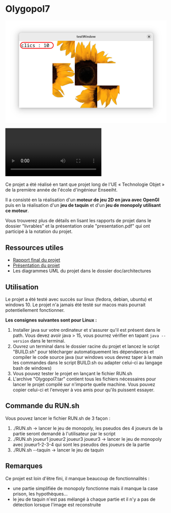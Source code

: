 # Olygopol7

![Image du jeu de Taquin](./DemoTaquin.png)

![Vidéo du jeu de Monopoly](./DemoMonopoly.webm)

Ce projet a été réalisé en tant que projet long de l'UE « Technologie Objet » de la première année de l'école d'ingénieur Enseeiht.

Il a consisté en la réalisation d'un **moteur de jeu 2D en java avec OpenGl** puis en la réalisation d'un
**jeu de taquin** et d'un **jeu de monopoly utilisant ce moteur**.

Vous trouverez plus de détails en lisant les rapports de projet dans le dossier "livrables" et
la présentation orale "presentation.pdf" qui ont participé à la notation du projet.

## Ressources utiles

- [Rapport final du projet](./livrables/rapport3.pdf)
- [Présentation du projet](./livrables/presentation.pdf)
- Les diagrammes UML du projet dans le dossier doc/architectures

## Utilisation

Le projet a été testé avec succès sur linux (fedora, debian, ubuntu) et windows 10.
Le projet n'a jamais été testé sur macos mais pourrait potentiellement fonctionner.

**Les consignes suivantes sont pour Linux :**

1. Installer java sur votre ordinateur et s'assurer qu'il est présent dans le path. Vous devez avoir java > 15, vous pourrez vérifier en tapant `java --version` dans le terminal.
2. Ouvrez un terminal dans le dossier racine du projet et lancez le script "BUILD.sh" pour télécharger automatiquement les dépendances et compiler le code source java
(sur windows vous devrez taper à la main les commandes dans le script BUILD.sh ou adapter celui-ci au langage bash de windows)
3. Vous pouvez tester le projet en lançant le fichier RUN.sh
4. L'archive "Olygopol7.tar" contient tous les fichiers nécessaires pour lancer le projet compilé sur n'importe quelle machine. Vous pouvez copier celui-ci et l'envoyer à vos amis pour qu'ils puissent essayer.

## Commande du RUN.sh

Vous pouvez lancer le fichier RUN.sh de 3 façon :
1. ./RUN.sh -> lancer le jeu de monopoly, les pseudos des 4 joueurs de la partie seront demandé à l'utilisateur par le script
2. ./RUN.sh joueur1 joueur2 joueur3 joueur3 -> lancer le jeu de monopoly avec joueur1-2-3-4 qui sont les pseudos des joueurs de la partie
3. ./RUN.sh --taquin -> lancer le jeu de taquin

## Remarques

Ce projet est loin d'être fini, il manque beaucoup de fonctionnalités :
- une partie simplifiée de monopoly fonctionne mais il manque la case prison, les hypothèques...
- le jeu de taquin n'est pas mélangé à chaque partie et il n'y a pas de détection lorsque l'image est reconstruite
